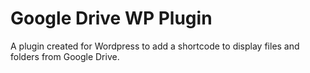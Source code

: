 Google Drive WP Plugin
======================

A plugin created for Wordpress to add a shortcode to display files and folders from Google Drive.